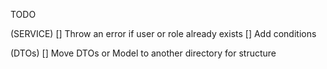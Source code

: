 TODO

(SERVICE)
[] Throw an error if user or role already exists 
[] Add conditions 

(DTOs)
[] Move DTOs or Model to another directory for structure


